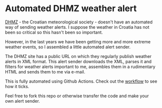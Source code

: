 # Automated DHMZ weather alert

[DHMZ](https://meteo.hr/) - the Croatian meteorological society - doesn't have an automated way of sending weather alerts. I suppose the weather in Croatia has not been so critical so this hasn't been so important.

However, in the last years we have been getting more and more extreme weather events, so I assembled a little automated alert sender.

The DHMZ site has a public URL on which they regularly publish weather alerts in XML format. This alert sender downloads the XML, parses it and filters for weather alerts important to me, assembles them in a rudimentary HTML and sends them to me via e-mail.

This is fully automated using Github Actions. Check out the [workflow](.github/workflows/main.yml) to see how it ticks.

Feel free to fork this repo or otherwise transfer the code and make your own alert sender.
